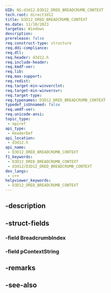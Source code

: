 ```yaml
---
UID: NS:d3d12.D3D12_DRED_BREADCRUMB_CONTEXT
tech.root: direct3d12
title: D3D12_DRED_BREADCRUMB_CONTEXT
ms.date: 11/10/2023
targetos: Windows
description: 
prerelease: false
req.construct-type: structure
req.ddi-compliance: 
req.dll: 
req.header: d3d12.h
req.include-header: 
req.kmdf-ver: 
req.lib: 
req.max-support: 
req.redist: 
req.target-min-winverclnt: 
req.target-min-winversvr: 
req.target-type: 
req.typenames: D3D12_DRED_BREADCRUMB_CONTEXT
typedef_isUnnamed: false
req.umdf-ver: 
req.unicode-ansi: 
topic_type:
 - apiref
api_type:
 - HeaderDef
api_location:
 - d3d12.h
api_name:
 - D3D12_DRED_BREADCRUMB_CONTEXT
f1_keywords:
 - D3D12_DRED_BREADCRUMB_CONTEXT
 - d3d12/D3D12_DRED_BREADCRUMB_CONTEXT
dev_langs:
 - c++
helpviewer_keywords:
 - D3D12_DRED_BREADCRUMB_CONTEXT
---
```


## -description

## -struct-fields

### -field BreadcrumbIndex

### -field pContextString

## -remarks

## -see-also

